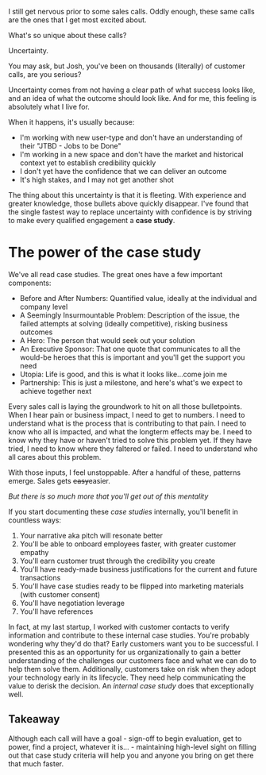 I still get nervous prior to some sales calls. Oddly enough, these same calls are the ones that I get most excited about. 

What's so unique about these calls? 

Uncertainty. 

You may ask, but Josh, you've been on thousands (literally) of customer calls, are you serious?

Uncertainty comes from not having a clear path of what success looks like, and an idea of what the outcome should look like. And for me, this feeling is absolutely what I live for. 

When it happens, it's usually because:
- I'm working with new user-type and don't have an understanding of their "JTBD - Jobs to be Done"
- I'm working in a new space and don't have the market and historical context yet to establish credibility quickly
- I don't yet have the confidence that we can deliver an outcome
- It's high stakes, and I may not get another shot

The thing about this uncertainty is that it is fleeting. With experience and greater knowledge, those bullets above quickly disappear. I've found that the single fastest way to replace uncertainty with confidence is by striving to make every qualified engagement a **case study**.

# The power of the case study

We've all read case studies. The great ones have a few important components:
- Before and After Numbers: Quantified value, ideally at the individual and company level
- A Seemingly Insurmountable Problem: Description of the issue, the failed attempts at solving (ideally competitive), risking business outcomes
- A Hero: The person that would seek out your solution
- An Executive Sponsor: That one quote that communicates to all the would-be heroes that this is important and you'll get the support you need
- Utopia: Life is good, and this is what it looks like...come join me
- Partnership: This is just a milestone, and here's what's we expect to achieve together next

Every sales call is laying the groundwork to hit on all those bulletpoints. When I hear pain or business impact, I need to get to numbers. I need to understand what is the process that is contributing to that pain. I need to know who all is impacted, and what the longterm effects may be. I need to know why they have or haven't tried to solve this problem yet. If they have tried, I need to know where they faltered or failed. I need to understand who all cares about this problem. 

With those inputs, I feel unstoppable. After a handful of these, patterns emerge. Sales gets ~~easy~~easier.

*But there is so much more that you'll get out of this mentality*

If you start documenting these *case studies* internally, you'll benefit in countless ways:
1. Your narrative aka pitch will resonate better
2. You'll be able to onboard employees faster, with greater customer empathy
3. You'll earn customer trust through the credibility you create
4. You'll have ready-made business justifications for the current and future transactions
5. You'll have case studies ready to be flipped into marketing materials (with customer consent)
6. You'll have negotiation leverage
7. You'll have references

In fact, at my last startup, I worked with customer contacts to verify information and contribute to these internal case studies. You're probably wondering why they'd do that? Early customers want you to be successful. I presented this as an opportunity for us organizationally to gain a better understanding of the challenges our customers face and what we can do to help them solve them. Additionally, customers take on risk when they adopt your technology early in its lifecycle. They need help communicating the value to derisk the decision. An *internal case study* does that exceptionally well.

## Takeaway

Although each call will have a goal - sign-off to begin evaluation, get to power, find a project, whatever it is... - maintaining high-level sight on filling out that case study criteria will help you and anyone you bring on get there that much faster.
